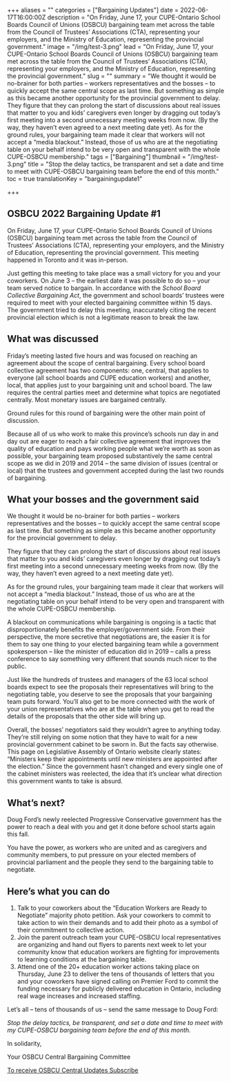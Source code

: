 +++
aliases = ""
categories = ["Bargaining Updates"]
date = 2022-06-17T16:00:00Z
description = "On Friday, June 17, your CUPE-Ontario School Boards Council of Unions (OSBCU) bargaining team met across the table from the Council of Trustees’ Associations (CTA), representing your employers, and the Ministry of Education, representing the provincial government."
image = "/img/test-3.png"
lead = "On Friday, June 17, your CUPE-Ontario School Boards Council of Unions (OSBCU) bargaining team met across the table from the Council of Trustees’ Associations (CTA), representing your employers, and the Ministry of Education, representing the provincial government."
slug = ""
summary = "We thought it would be no-brainer for both parties – workers representatives and the bosses – to quickly accept the same central scope as last time. But something as simple as this became another opportunity for the provincial government to delay.  They figure that they can prolong the start of discussions about real issues that matter to you and kids’ caregivers even longer by dragging out today’s first meeting into a second unnecessary meeting weeks from now. (By the way, they haven’t even agreed to a next meeting date yet).  As for the ground rules, your bargaining team made it clear that workers will not accept a “media blackout.” Instead, those of us who are at the negotiating table on your behalf intend to be very open and transparent with the whole CUPE-OSBCU membership."
tags = ["Bargaining"]
thumbnail = "/img/test-3.png"
title = "Stop the delay tactics, be transparent and set a date and time to meet with CUPE-OSBCU bargaining team before the end of this month."
toc = true
translationKey = "bargainingupdate1"

+++

## OSBCU 2022 Bargaining Update #1

On Friday, June 17, your CUPE-Ontario School Boards Council of Unions (OSBCU) bargaining team met across the table from the Council of Trustees’ Associations (CTA), representing your employers, and the Ministry of Education, representing the provincial government. This meeting happened in Toronto and it was in-person.

Just getting this meeting to take place was a small victory for you and your coworkers. On June 3 – the earliest date it was possible to do so – your team served notice to bargain. In accordance with the _School Board Collective Bargaining Act_, the government and school boards’ trustees were required to meet with your elected bargaining committee within 15 days. The government tried to delay this meeting, inaccurately citing the recent provincial election which is not a legitimate reason to break the law.

## What was discussed

Friday’s meeting lasted five hours and was focused on reaching an agreement about the scope of central bargaining. Every school board collective agreement has two components: one, central, that applies to everyone (all school boards and CUPE education workers) and another, local, that applies just to your bargaining unit and school board. The law requires the central parties meet and determine what topics are negotiated centrally. Most monetary issues are bargained centrally.

Ground rules for this round of bargaining were the other main point of discussion.

Because all of us who work to make this province’s schools run day in and day out are eager to reach a fair collective agreement that improves the quality of education and pays working people what we’re worth as soon as possible, your bargaining team proposed substantively the same central scope as we did in 2019 and 2014 – the same division of issues (central or local) that the trustees and government accepted during the last two rounds of bargaining.

## What your bosses and the government said

We thought it would be no-brainer for both parties – workers representatives and the bosses – to quickly accept the same central scope as last time. But something as simple as this became another opportunity for the provincial government to delay.

They figure that they can prolong the start of discussions about real issues that matter to you and kids’ caregivers even longer by dragging out today’s first meeting into a second unnecessary meeting weeks from now. (By the way, they haven’t even agreed to a next meeting date yet).

As for the ground rules, your bargaining team made it clear that workers will not accept a “media blackout.” Instead, those of us who are at the negotiating table on your behalf intend to be very open and transparent with the whole CUPE-OSBCU membership.

A blackout on communications while bargaining is ongoing is a tactic that disproportionately benefits the employer/government side. From their perspective, the more secretive that negotiations are, the easier it is for them to say one thing to your elected bargaining team while a government spokesperson – like the minister of education did in 2019 – calls a press conference to say something very different that sounds much nicer to the public.

Just like the hundreds of trustees and managers of the 63 local school boards expect to see the proposals their representatives will bring to the negotiating table, you deserve to see the proposals that your bargaining team puts forward. You’ll also get to be more connected with the work of your union representatives who are at the table when you get to read the details of the proposals that the other side will bring up.

Overall, the bosses’ negotiators said they wouldn’t agree to anything today. They’re still relying on some notion that they have to wait for a new provincial government cabinet to be sworn in. But the facts say otherwise. This page on Legislative Assembly of Ontario website clearly states: “Ministers keep their appointments until new ministers are appointed after the election.” Since the government hasn’t changed and every single one of the cabinet ministers was reelected, the idea that it’s unclear what direction this government wants to take is absurd.

## What’s next?

Doug Ford’s newly reelected Progressive Conservative government has the power to reach a deal with you and get it done before school starts again this fall.

You have the power, as workers who are united and as caregivers and community members, to put pressure on your elected members of provincial parliament and the people they send to the bargaining table to negotiate.

## Here’s what you can do

1. Talk to your coworkers about the “Education Workers are Ready to Negotiate” majority photo petition. Ask your coworkers to commit to take action to win their demands and to add their photo as a symbol of their commitment to collective action.
2. Join the parent outreach team your CUPE-OSBCU local representatives are organizing and hand out flyers to parents next week to let your community know that education workers are fighting for improvements to learning conditions at the bargaining table.
3. Attend one of the 20+ education worker actions taking place on Thursday, June 23 to deliver the tens of thousands of letters that you and your coworkers have signed calling on Premier Ford to commit the funding necessary for publicly delivered education in Ontario, including real wage increases and increased staffing.

Let’s all – tens of thousands of us – send the same message to Doug Ford:

_Stop the delay tactics, be transparent, and set a date and time to meet with my CUPE-OSBCU bargaining team before the end of this month._

In solidarity,

Your OSBCU Central Bargaining Committee

[To receive OSBCU Central Updates Subscribe](http://eepurl.com/h2OnuD "To receive OSBCU Central Updates directly to your mailbox Subscribe")
